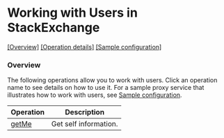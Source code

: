 # Working with Users in StackExchange

[[Overview]](#overview)  [[Operation details]](#operation-details)  [[Sample configuration]](#sample-configuration)

### Overview 

The following operations allow you to work with users. Click an operation name to see details on how to use it.
For a sample proxy service that illustrates how to work with users, see [Sample configuration](#sample-configuration).

| Operation | Description |
| ------------- |-------------|
| [getMe](getting-self-user-information) | Get self information. |


